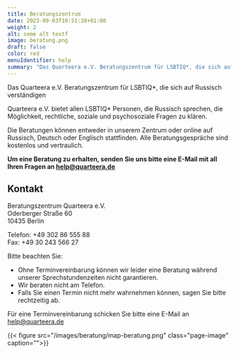 ```yaml
---
title: Beratungszentrum
date: 2023-09-03T16:51:38+01:00
weight: 2
alt: some alt textf
image: beratung.png
draft: false
color: red
menuIdentifier: help
summary: "Das Quarteera e.V. Beratungszentrum für LSBTIQ*, die sich auf Russisch verständigen"
---
```


Das Quarteera e.V. Beratungszentrum für LSBTIQ\*, die sich auf Russisch verständigen

Quarteera e.V. bietet allen LSBTIQ\* Personen, die Russisch sprechen, die Möglichkeit, rechtliche, soziale und psychosoziale Fragen zu klären.

Die Beratungen können entweder in unserem Zentrum oder online auf Russisch, Deutsch oder Englisch stattfinden. Alle Beratungsgespräche sind kostenlos und vertraulich.


**Um eine Beratung zu erhalten, senden Sie uns bitte eine E-Mail mit all Ihren Fragen an help@quarteera.de**

## Kontakt

Beratungszentrum Quarteera e.V.\
Oderberger Straße 60\
10435 Berlin

Telefon: +49 302 86 555 88\
Fax: +49 30 243 566 27

Bitte beachten Sie:
* Ohne Terminvereinbarung können wir leider eine Beratung während unserer Sprechstundenzeiten nicht garantieren.
* Wir beraten nicht am Telefon.
* Falls Sie einen Termin nicht mehr wahrnehmen können, sagen Sie bitte rechtzeitig ab.

Für eine Terminvereinbarung schicken Sie bitte eine E-Mail an help@quarteera.de


{{< figure src="/images/beratung/map-beratung.png" class="page-image" caption="">}}